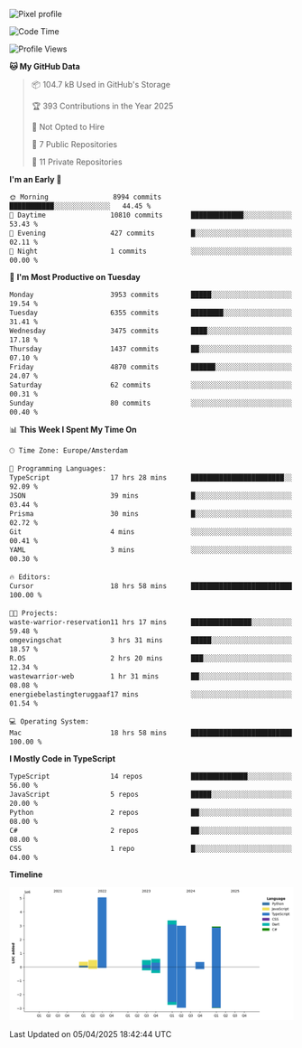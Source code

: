 ![Pixel profile](https://pixel-profile.vercel.app/api/github-stats?username=Atchferox&screen_effect=true&theme=rainbow
)


<!--START_SECTION:waka-->
![Code Time](http://img.shields.io/badge/Code%20Time-644%20hrs%2044%20mins-blue)

![Profile Views](http://img.shields.io/badge/Profile%20Views-0-blue)

**🐱 My GitHub Data** 

> 📦 104.7 kB Used in GitHub's Storage 
 > 
> 🏆 393 Contributions in the Year 2025
 > 
> 🚫 Not Opted to Hire
 > 
> 📜 7 Public Repositories 
 > 
> 🔑 11 Private Repositories 
 > 
**I'm an Early 🐤** 

```text
🌞 Morning                8994 commits        ███████████░░░░░░░░░░░░░░   44.45 % 
🌆 Daytime                10810 commits       █████████████░░░░░░░░░░░░   53.43 % 
🌃 Evening                427 commits         █░░░░░░░░░░░░░░░░░░░░░░░░   02.11 % 
🌙 Night                  1 commits           ░░░░░░░░░░░░░░░░░░░░░░░░░   00.00 % 
```
📅 **I'm Most Productive on Tuesday** 

```text
Monday                   3953 commits        █████░░░░░░░░░░░░░░░░░░░░   19.54 % 
Tuesday                  6355 commits        ████████░░░░░░░░░░░░░░░░░   31.41 % 
Wednesday                3475 commits        ████░░░░░░░░░░░░░░░░░░░░░   17.18 % 
Thursday                 1437 commits        ██░░░░░░░░░░░░░░░░░░░░░░░   07.10 % 
Friday                   4870 commits        ██████░░░░░░░░░░░░░░░░░░░   24.07 % 
Saturday                 62 commits          ░░░░░░░░░░░░░░░░░░░░░░░░░   00.31 % 
Sunday                   80 commits          ░░░░░░░░░░░░░░░░░░░░░░░░░   00.40 % 
```


📊 **This Week I Spent My Time On** 

```text
🕑︎ Time Zone: Europe/Amsterdam

💬 Programming Languages: 
TypeScript               17 hrs 28 mins      ███████████████████████░░   92.09 % 
JSON                     39 mins             █░░░░░░░░░░░░░░░░░░░░░░░░   03.44 % 
Prisma                   30 mins             █░░░░░░░░░░░░░░░░░░░░░░░░   02.72 % 
Git                      4 mins              ░░░░░░░░░░░░░░░░░░░░░░░░░   00.41 % 
YAML                     3 mins              ░░░░░░░░░░░░░░░░░░░░░░░░░   00.30 % 

🔥 Editors: 
Cursor                   18 hrs 58 mins      █████████████████████████   100.00 % 

🐱‍💻 Projects: 
waste-warrior-reservation11 hrs 17 mins      ███████████████░░░░░░░░░░   59.48 % 
omgevingschat            3 hrs 31 mins       █████░░░░░░░░░░░░░░░░░░░░   18.57 % 
R.OS                     2 hrs 20 mins       ███░░░░░░░░░░░░░░░░░░░░░░   12.34 % 
wastewarrior-web         1 hr 31 mins        ██░░░░░░░░░░░░░░░░░░░░░░░   08.08 % 
energiebelastingteruggaaf17 mins             ░░░░░░░░░░░░░░░░░░░░░░░░░   01.54 % 

💻 Operating System: 
Mac                      18 hrs 58 mins      █████████████████████████   100.00 % 
```

**I Mostly Code in TypeScript** 

```text
TypeScript               14 repos            ██████████████░░░░░░░░░░░   56.00 % 
JavaScript               5 repos             █████░░░░░░░░░░░░░░░░░░░░   20.00 % 
Python                   2 repos             ██░░░░░░░░░░░░░░░░░░░░░░░   08.00 % 
C#                       2 repos             ██░░░░░░░░░░░░░░░░░░░░░░░   08.00 % 
CSS                      1 repo              █░░░░░░░░░░░░░░░░░░░░░░░░   04.00 % 
```



**Timeline**

![Lines of Code chart](https://raw.githubusercontent.com/Atchferox/Atchferox/main/assets/bar_graph.png)


 Last Updated on 05/04/2025 18:42:44 UTC
<!--END_SECTION:waka-->
